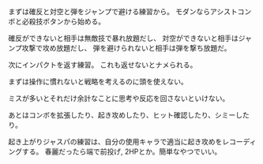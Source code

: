 まずは確反と対空と弾をジャンプで避ける練習から。
モダンならアシストコンボと必殺技ボタンから始める。

確反ができないと相手は無敵技で暴れ放題だし、
対空ができないと相手はジャンプ攻撃で攻め放題だし、
弾を避けられないと相手は弾を撃ち放題だ。

次にインパクトを返す練習。
これも返せないとナメられる。

まずは操作に慣れないと戦略を考えるのに頭を使えない。

ミスが多いとそれだけ余計なことに思考や反応を回さないといけない。

あとはコンボを拡張したり、起き攻めしたり、ヒット確認したり、シミーしたり。

起き上がりジャスパの練習は、自分の使用キャラで適当に起き攻めをレコーディングする。
春麗だったら端で前投げ, 2HPとか。簡単なやつでいい。
